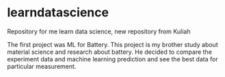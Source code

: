 # learndatascience
Repository for me learn data science, new repository from Kuliah

The first project was ML for Battery. This project is my brother study about material science and research about battery. He decided to compare the experiment data and machine learning prediction and see the best data for particular measurement.
